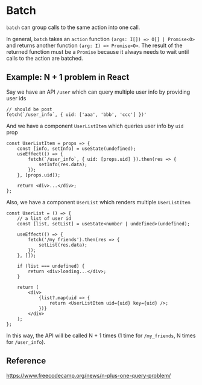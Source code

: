 # Batch

`batch` can group calls to the same action into one call.

In general, `batch` takes an `action` function `(args: I[]) => O[] | Promise<O>` and returns another function `(arg: I) => Promise<O>`.
The result of the returned function must be a `Promise` because it always needs to wait until calls to the action are batched.

## Example: N + 1 problem in React

Say we have an API `/user` which can query multiple user info by providing user ids

```tsx
// should be post
fetch(`/user_info`, { uid: ['aaa', 'bbb', 'ccc'] })'
```

And we have a component `UserListItem` which queries user info by `uid` prop

```tsx
const UserListItem = props => {
    const [info, setInfo] = useState(undefined);
    useEffect(() => {
        fetch(`/user_info`, { uid: [props.uid] }).then(res => {
            setInfo(res.data);
        });
    }, [props.uid]);

    return <div>...</div>;
};
```

Also, we have a component `UserList` which renders multiple `UserListItem`

```tsx
const UserList = () => {
    // a list of user id
    const [list, setList] = useState<number | undefined>(undefined);

    useEffect(() => {
        fetch('/my_friends').then(res => {
            setList(res.data);
        });
    }, []);

    if (list === undefined) {
        return <div>loading...</div>;
    }

    return (
        <div>
            {list?.map(uid => {
                return <UserListItem uid={uid} key={uid} />;
            })}
        </div>
    );
};
```

In this way, the API will be called N + 1 times (1 time for `/my_friends`, N times for `/user_info`).

## Reference

https://www.freecodecamp.org/news/n-plus-one-query-problem/
